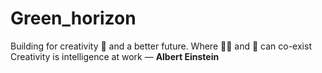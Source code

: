 # Green_horizon
Building for creativity 🌿 and a better future. Where 🧔🏾 and 🤖 can co-exist
Creativity is intelligence at work — **Albert Einstein**
